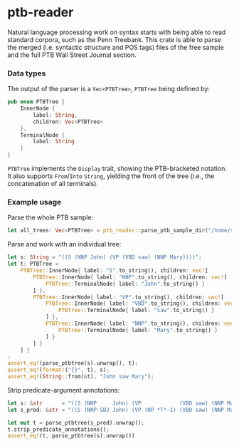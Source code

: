 # ptb-reader
Natural language processing work on syntax starts with being able to read standard corpora, such as the Penn Treebank. This crate is able to parse the merged (i.e. syntactic structure and POS tags) files of the free sample and the full PTB Wall Street Journal section.

### Data types

The output of the parser is a `Vec<PTBTree>`, `PTBTree` being defined by:
```rust
pub enum PTBTree {
    InnerNode {
        label: String,
        children: Vec<PTBTree>
    },
    TerminalNode {
        label: String
    }
}
```

`PTBTree` implements the `Display` trait, showing the PTB-bracketed notation. It also supports `From`/`Into` `String`, yielding the front of the tree (i.e., the concatenation of all terminals).

### Example usage

Parse the whole PTB sample:

```rust
let all_trees: Vec<PTBTree> = ptb_reader::parse_ptb_sample_dir("/home/sjm/documents/Uni/penn-treebank-sample/treebank/combined/");
```

Parse and work with an individual tree:

```rust
let s: String = "((S (NNP John) (VP (VBD saw) (NNP Mary))))";
let t: PTBTree = 
    PTBTree::InnerNode{ label: "S".to_string(), children: vec![
        PTBTree::InnerNode{ label: "NNP".to_string(), children: vec![
            PTBTree::TerminalNode{ label: "John".to_string() }
        ] },
        PTBTree::InnerNode{ label: "VP".to_string(), children: vec![
            PTBTree::InnerNode{ label: "VBD".to_string(), children: vec![
                PTBTree::TerminalNode{ label: "saw".to_string() }
            ] },
            PTBTree::InnerNode{ label: "NNP".to_string(), children: vec![
                PTBTree::TerminalNode{ label: "Mary".to_string() }
            ] }
        ] }
    ] }
;
assert_eq!(parse_ptbtree(s).unwrap(), t);
assert_eq!(format!("{}", t), s);
assert_eq!(String::from(&t), "John saw Mary");
```

Strip predicate-argument annotations:

```rust
let s: &str      = "((S (NNP     John) (VP            (VBD saw) (NNP Mary)              )))";
let s_pred: &str = "((S (NNP-SBJ John) (VP (NP *T*-1) (VBD saw) (NNP Mary) (-NONE- nada))))";

let mut t = parse_ptbtree(s_pred).unwrap();
t.strip_predicate_annotations();
assert_eq!(t, parse_ptbtree(s).unwrap())
```
